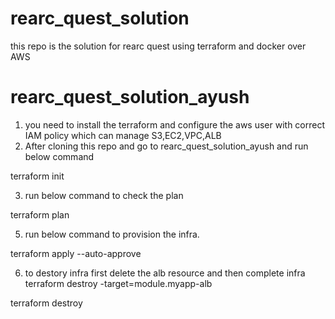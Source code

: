# rearc_quest_solution
this repo is the solution for rearc quest using terraform and docker over AWS
# rearc_quest_solution_ayush

1. you need to install the terraform and configure the aws user with correct IAM policy which can manage S3,EC2,VPC,ALB
2. After cloning this repo and go to rearc_quest_solution_ayush and run below command

terraform init 

3. run below command to check the plan

terraform  plan
 
5. run below command to provision the infra.

terraform  apply  --auto-approve

6. to destory infra first delete the alb resource and then complete infra
terraform  destroy -target=module.myapp-alb 

terraform  destroy
